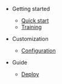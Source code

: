 - Getting started

  - [Quick start](_pages/quickstart.md)
  - [Training](_pages/training.md)

- Customization

  - [Configuration](configuration.md)

- Guide

  - [Deploy](deploy.md)
